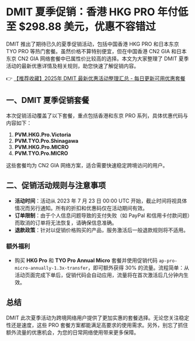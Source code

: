 # DMIT 夏季促销：香港 HKG PRO 年付低至 $298.88 美元，优惠不容错过

DMIT 推出了期待已久的夏季促销活动，包括中国香港 HKG PRO 和日本东京 TYO PRO 等热门套餐。虽然价格不算特别便宜，但在中国香港 CN2 GIA 和日本东京 CN2 GIA 网络套餐中已属性价比较高的选择。本文为大家整理了 DMIT 夏季活动的最新优惠详情及相关规则，助您快速了解促销内容。

👉 [【推荐收藏】2025年 DMIT 最新优惠活动整理汇总 - 每日更新可用优惠套餐](https://bit.ly/dmit_coupon)

## 一、DMIT 夏季促销套餐

本次促销活动覆盖了以下套餐，重点包括香港和东京 PRO 系列，具体优惠代码与内容如下：

1. **PVM.HKG.Pro.Victoria**
2. **PVM.TYO.Pro.Shinagawa**
3. **PVM.HKG.Pro.MICRO**
4. **PVM.TYO.Pro.MICRO**

这些套餐均为 CN2 GIA 网络方案，适合需要快速稳定跨境访问的用户。

## 二、促销活动规则与注意事项

- **活动时间**：活动从 2023 年 7 月 23 日 00:00 UTC 开始，截止时间将视具体情况而另行通知。所有的折扣和优惠码仅在活动期间有效。
- **订单限制**：由于个人信息问题导致的支付失败（如 PayPal 和信用卡付款问题）而取消的订单将无法恢复，请确保信息准确。
- **退款政策**：针对以促销价格购买的产品，服务激活后一般退款规则将不适用。

### 额外福利
- 购买 **HKG Pro** 和 **TYO Pro Annual Micro** 套餐并使用促销代码 `ap-pro-micro-annually-1.3x-transfer`，即可额外获得 30% 的流量。流程简单：从活动页面完成下单后，促销代码会自动应用，流量将在首次激活后几分钟内生效。

## 总结

DMIT 此次夏季活动为跨境网络用户提供了更加实惠的套餐选择。无论您关注稳定性还是速度，这些 PRO 套餐方案都能满足高要求的使用需求。另外，别忘了抓住额外流量的优惠机会，为您的日常网络使用带来更多保障。